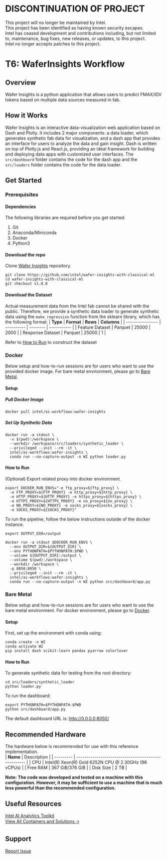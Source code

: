 # DISCONTINUATION OF PROJECT #
This project will no longer be maintained by Intel.  
This project has been identified as having known security escapes.  
Intel has ceased development and contributions including, but not limited to, maintenance, bug fixes, new releases, or updates, to this project.  
Intel no longer accepts patches to this project.  
  

# T6: WaferInsights Workflow
## Overview
Wafer Insights is a python application that allows users to predict FMAX/IDV tokens based on multiple data sources measured in fab.

## How it Works
Wafer Insights is an interactive data-visualization web application based on Dash and Plotly. It includes 2 major components: a data loader, which generates synthetic fab data for visualization, and a dash app that provides an interface for users to analyze the data and gain insight. Dash is written on top of Plotly.js and React.js, providing an ideal framework for building and deploying data apps with customized user interfaces. The `src/dashboard` folder contains the code for the dash app and the `src/loaders` folder contains the code for the data loader.

## Get Started 

### **Prerequisites**

#### Dependencies
The following libraries are required before you get started:
1. Git
2. Anaconda/Miniconda
3. Docker
4. Python3

#### Download the repo
Clone [Wafer Insights](https://github.com/intel/wafer-insights-with-classical-ml) repository.
```
git clone https://github.com/intel/wafer-insights-with-classical-ml
cd wafer-insights-with-classical-ml
git checkout v1.0.0
```

#### Download the Dataset
Actual measurement data from the Intel fab cannot be shared with the public. Therefore, we provide a synthetic data loader to generate synthetic data using the `make_regression` function from the sklearn library, which has the following format:
| **Type**         | **Format** | **Rows** | **Columns** |
| ---------------- | ---------- | -------- | ----------- |
| Feature Dataset  | Parquet    | 25000    | 2000        |
| Response Dataset | Parquet    | 25000    | 1            |

Refer to [How to Run](#how-to-run) to construct the dataset
### **Docker**
Below setup and how-to-run sessions are for users who want to use the provided docker image.
For bare metal environment, please go to [Bare Metal](#bare-metal).
#### Setup 


##### Pull Docker Image
```
docker pull intel/ai-workflows:wafer-insights
```

##### Set Up Synthetic Data
```
docker run -a stdout \
  -v $(pwd):/workspace \
  --workdir /workspace/src/loaders/synthetic_loader \
  --privileged --init --rm -it \
  intel/ai-workflows:wafer-insights \
  conda run --no-capture-output -n WI python loader.py
```

#### How to Run 
(Optional) Export related proxy into docker environment.
```
export DOCKER_RUN_ENVS="-e ftp_proxy=${ftp_proxy} \
  -e FTP_PROXY=${FTP_PROXY} -e http_proxy=${http_proxy} \
  -e HTTP_PROXY=${HTTP_PROXY} -e https_proxy=${https_proxy} \
  -e HTTPS_PROXY=${HTTPS_PROXY} -e no_proxy=${no_proxy} \
  -e NO_PROXY=${NO_PROXY} -e socks_proxy=${socks_proxy} \
  -e SOCKS_PROXY=${SOCKS_PROXY}"
```
To run the pipeline, follow the below instructions outside of the docker instance. 
```
export OUTPUT_DIR=/output
```

```
docker run -a stdout $DOCKER_RUN_ENVS \
  --env OUTPUT_DIR=${OUTPUT_DIR} \
  --env PYTHONPATH=$PYTHONPATH:$PWD \
  --volume ${OUTPUT_DIR}:/output \
  --volume $(pwd):/workspace \
  --workdir /workspace \
  -p 8050:8050 \
  --privileged --init --rm -it \
  intel/ai-workflows:wafer-insights \
  conda run --no-capture-output -n WI python src/dashboard/app.py
```

### **Bare Metal** 
Below setup and how-to-run sessions are for users who want to use the bare metal environment.
For docker environment, please go to [Docker](#docker).
#### Setup 
First, set up the environment with conda using:
```
conda create -n WI 
conda activate WI
pip install dash scikit-learn pandas pyarrow colorlover
```
#### How to Run 
To generate synthetic data for testing from the root directory:
```
cd src/loaders/synthetic_loader
python loader.py
```
To run the dashboard:
```
export PYTHONPATH=$PYTHONPATH:$PWD
python src/dashboard/app.py
```
The default dashboard URL is: http://0.0.0.0:8050/

## Recommended Hardware 
The hardware below is recommended for use with this reference implementation.   
| **Name**  | Description                                          |
| --------- | ---------------------------------------------------- |
| CPU       | Intel(R) Xeon(R) Gold 6252N CPU @ 2.30GHz (96 vCPUs) |
| Free RAM  | 367 GiB/376 GiB                                      |
| Disk Size | 2 TB                                                 | 

**Note:  The code was developed and tested on a machine with this configuration. However, it may be sufficient to use a machine that is much less powerful than the recommended configuration.**

## Useful Resources
[Intel AI Analytics Toolkit](https://www.intel.com/content/www/us/en/developer/tools/oneapi/ai-analytics-toolkit.html)<br>
[View All Containers and Solutions 🡢](https://www.intel.com/content/www/us/en/developer/tools/software-catalog/containers.html)<br>

## Support
[Report Issue](https://community.intel.com/t5/Intel-Optimized-AI-Frameworks/bd-p/optimized-ai-frameworks)<br>
